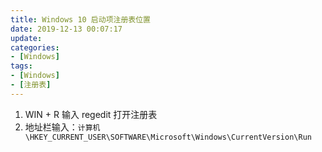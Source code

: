 ```yaml
---
title: Windows 10 启动项注册表位置
date: 2019-12-13 00:07:17
update:
categories:
- [Windows]
tags:
- [Windows]
- [注册表]
---
```


1. WIN + R 输入 regedit 打开注册表
2. 地址栏输入：`计算机\HKEY_CURRENT_USER\SOFTWARE\Microsoft\Windows\CurrentVersion\Run`
